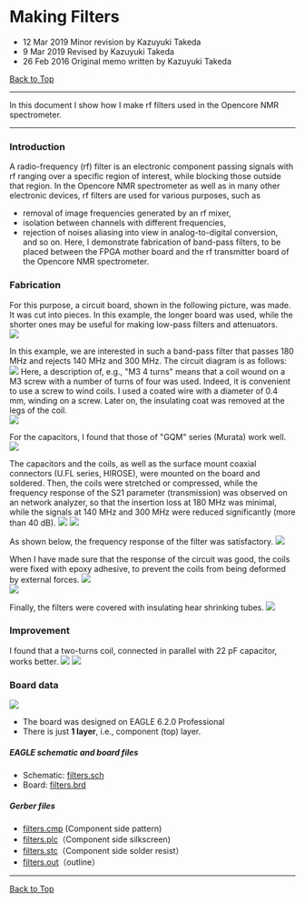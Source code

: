 # Making Filters

- 12 Mar 2019 Minor revision by Kazuyuki Takeda  
- 9 Mar 2019 Revised by Kazuyuki Takeda
- 26 Feb 2016 Original memo written by Kazuyuki Takeda


[Back to Top](../../index.md)

- - -
In this document I show how I make rf filters used in the Opencore NMR spectrometer.

- - -

### Introduction
A radio-frequency (rf) filter is an electronic component passing signals with rf ranging over a specific region of interest, while blocking those outside that region. In the Opencore NMR spectrometer as well as in many other electronic devices, rf filters are used for various purposes, such as
- removal of image frequencies generated by an rf mixer,  
- isolation between channels with different frequencies,  
- rejection of noises aliasing into view in analog-to-digital conversion,  
and so on. Here, I demonstrate fabrication of band-pass filters, to be placed between the FPGA mother board and the rf transmitter board of the Opencore NMR spectrometer.

### Fabrication
For this purpose, a circuit board, shown in the following picture, was made. It was cut into pieces. In this example, the longer board was used, while the shorter ones may be useful for making low-pass filters and attenuators.  
![](board.png)

In this example, we are interested in such a band-pass filter that passes 180 MHz and rejects 140 MHz and 300 MHz. The circuit diagram is as follows:  
![](circuit.png)
Here, a description of, e.g., "M3 4 turns" means that a coil wound on a M3 screw with a number of turns of four was used. Indeed, it is convenient to use a screw to wind coils. I used a coated wire with a diameter of 0.4 mm, winding on a screw. Later on, the insulating coat was removed at the legs of the coil.  
![](screw.png)  

For the capacitors, I found that those of "GQM" series (Murata) work well.
![](gqm100p.png)


The capacitors and the coils, as well as the surface mount coaxial connectors (U.FL series, HIROSE), were mounted on the board and soldered. Then, the coils were stretched or compressed, while the frequency response of the S21 parameter (transmission) was observed on an network analyzer, so that the insertion loss at 180 MHz was minimal, while the signals at 140 MHz and 300 MHz were reduced significantly (more than 40 dB).
![](board2.png)
![](board3.png)

As shown below, the frequency response of the filter was satisfactory.
![](s21.png)

When I have made sure that the response of the circuit was good, the coils were fixed with epoxy adhesive, to prevent the coils from being deformed by external forces.
![](glue1.png)  
![](glue2.png)  


Finally, the filters were covered with insulating hear shrinking tubes.
![](heatTube.png)

### Improvement
I found that a two-turns coil, connected in parallel with 22 pF capacitor, works better.
![](2t_1.png)
![](2t_2.png)

### Board data

![](boardData.png)  
- The board was designed on EAGLE 6.2.0 Professional  
- There is just **1 layer**, i.e., component (top) layer.  

##### EAGLE schematic and board files
- Schematic: [filters.sch](data/filters.sch)  
- Board: [filters.brd](data/filters.brd)  

##### Gerber files


- [filters.cmp](data/gerber/filters.cmp) (Component side pattern)
- [filters.plc](data/gerber/filters.plc)（Component side silkscreen)
- [filters.stc](data/gerber/filters.stc)（Component side solder resist）
- [filters.out](data/gerber/filters.out)（outline）



- - -

[Back to Top](../../index.md)

